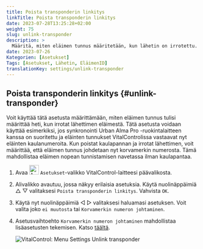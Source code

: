 ```yaml
---
title: Poista transponderin linkitys
linkTitle: Poista transponderin linkitys
date: 2023-07-28T13:25:28+02:00
weight: 75
slug: unlink-transponder
description: >
  Määritä, miten eläimen tunnus määritetään, kun lähetin on irrotettu.
date: 2023-07-26
Kategorien: [Asetukset]
Tags: [Asetukset, Lähetin, EläimenID]
translationKey: settings/unlink-transponder
---
```

## Poista transponderin linkitys {#unlink-transponder}

Voit käyttää tätä asetusta määrittämään, miten eläimen tunnus tulisi määrittää heti, kun irrotat lähettimen eläimestä. Tätä asetusta voidaan käyttää esimerkiksi, jos synkronointi Urban Alma Pro -ruokintalaitteen kanssa on suoritettu ja eläinten tunnukset VitalControlissa vastaavat nyt eläinten kaulanumeroita. Kun poistat kaulapannan ja irrotat lähettimen, voit määrittää, että eläimen tunnus johdetaan nyt korvamerkin numerosta. Tämä mahdollistaa eläimen nopean tunnistamisen navetassa ilman kaulapantaa.

1. Avaa <img src="/icons/gear.svg" width="25" align="bottom" alt="Asetukset" /> `Asetukset`-valikko VitalControl-laitteesi päävalikosta.

2. Alivalikko avautuu, jossa näkyy erilaisia asetuksia. Käytä nuolinäppäimiä △ ▽ valitaksesi `Poista transponderin linkitys`. Vahvista `OK`.

3. Käytä nyt nuolinäppäimiä ◁ ▷ valitaksesi haluamasi asetuksen. Voit valita joko `ei muutosta` tai `Korvamerkin numeron johtaminen`.

4. Asetusvaihtoehto `Korvamerkin numeron johtaminen` mahdollistaa lisäasetusten tekemisen. Katso [täältä](/fi/docs/settings/animal-registration/#oikea-siirtymä).

   ![VitalControl: Menu Settings Unlink transponder](../images/unlink-transponder.png "Poista transponderin linkitys")
